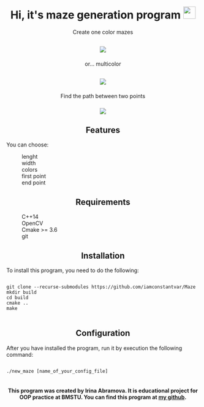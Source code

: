 <h1 align="center">Hi, it's maze generation program
<img src="https://github.com/blackcater/blackcater/raw/main/images/Hi.gif" width="32" height="32"/></h1>



<p align="center">Create one color mazes</p>
<h2 align="center">
  
<img src="https://user-images.githubusercontent.com/119759200/205481320-66daa3a2-2e67-477a-aea9-ab1b70e0c6d5.png" /></h2>

<p align="center">or... multicolor</p>
<h2 align="center">
  
<img src="https://user-images.githubusercontent.com/119759200/205481536-b78b1c87-99fc-4a22-b480-b9aeea348f56.png" /></h2>

<p align="center">Find the path between two points</p>

<h3 align="center">
  
<img src="https://user-images.githubusercontent.com/119759200/205481660-ac3a3366-085b-4b7d-9063-66f2c7ff56ec.png" /></h3>


<h2 align="center">Features </h2>
You can choose:
<dl>
<dd>lenght</dd>
<dd>width</dd>
<dd>colors</dd>
<dd>first point</dd>
<dd>end point</dd>
</dl>
<h2 align="center">Requirements </h2>
<dl>
<dd>C++14 </dd>
<dd>OpenCV</dd>
<dd>Cmake >= 3.6</dd>
<dd>git</dd>
</dl>

<h2 align="center">Installation</h2>
To install this program, you need to do the following:
<pre>
<code>
git clone --recurse-submodules https://github.com/iamconstantvar/Maze
mkdir build
cd build
cmake ..
make
</code>
</pre>

<h2 align="center">Configuration</h2>
After you have installed the program, run it by execution the following command:
<pre>
<code>
./new_maze [name_of_your_config_file]
</code>
</pre>


<h4 align="center">
This program was created by Irina Abramova. It is educational project for OOP practice at BMSTU. You can find this program at
<a href="https://github.com/iamconstantvar/Maze">my github</a>. </h4>
